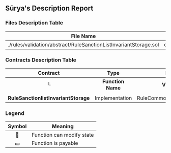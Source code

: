 ## Sūrya's Description Report

### Files Description Table


|  File Name  |  SHA-1 Hash  |
|-------------|--------------|
| ./rules/validation/abstract/RuleSanctionListInvariantStorage.sol | c3a182c89805e4bd84eab1a1a8c9cad843eb6fdf |


### Contracts Description Table


|  Contract  |         Type        |       Bases      |                  |                 |
|:----------:|:-------------------:|:----------------:|:----------------:|:---------------:|
|     └      |  **Function Name**  |  **Visibility**  |  **Mutability**  |  **Modifiers**  |
||||||
| **RuleSanctionlistInvariantStorage** | Implementation | RuleCommonInvariantStorage |||


### Legend

|  Symbol  |  Meaning  |
|:--------:|-----------|
|    🛑    | Function can modify state |
|    💵    | Function is payable |
